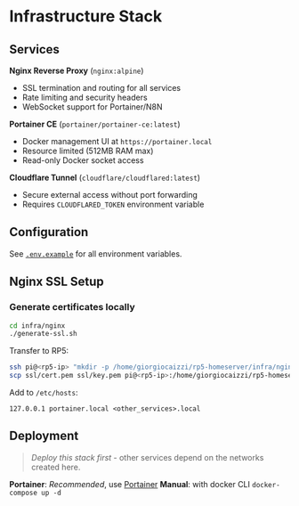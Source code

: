 # Infrastructure Stack

## Services

**Nginx Reverse Proxy** (`nginx:alpine`)
- SSL termination and routing for all services
- Rate limiting and security headers
- WebSocket support for Portainer/N8N

**Portainer CE** (`portainer/portainer-ce:latest`)
- Docker management UI at `https://portainer.local`
- Resource limited (512MB RAM max)
- Read-only Docker socket access

**Cloudflare Tunnel** (`cloudflare/cloudflared:latest`)
- Secure external access without port forwarding
- Requires `CLOUDFLARED_TOKEN` environment variable

## Configuration

See [`.env.example`](./.env.example) for all environment variables.


## Nginx SSL Setup

### Generate certificates locally

```bash
cd infra/nginx
./generate-ssl.sh
```

Transfer to RP5:
```bash
ssh pi@<rp5-ip> "mkdir -p /home/giorgiocaizzi/rp5-homeserver/infra/nginx/ssl"
scp ssl/cert.pem ssl/key.pem pi@<rp5-ip>:/home/giorgiocaizzi/rp5-homeserver/infra/nginx/ssl/
```

Add to `/etc/hosts`:
```
127.0.0.1 portainer.local <other_services>.local
```

## Deployment

> *Deploy this stack first* - other services depend on the networks created here.

**Portainer**: *Recommended*, use [Portainer](../docs/portainer.md)
**Manual**: with docker CLI `docker-compose up -d`
